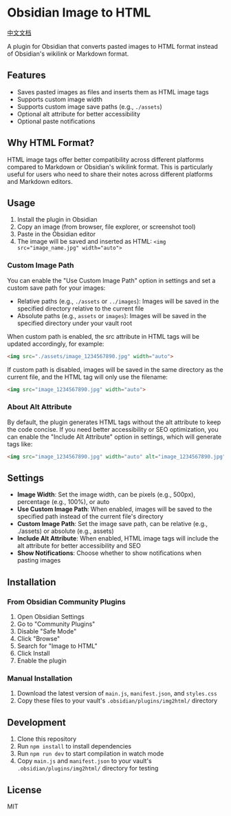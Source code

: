 # Obsidian Image to HTML

[中文文档](README_CN.md)

A plugin for Obsidian that converts pasted images to HTML format instead of Obsidian's wikilink or Markdown format.

## Features

- Saves pasted images as files and inserts them as HTML image tags
- Supports custom image width
- Supports custom image save paths (e.g., `./assets`)
- Optional alt attribute for better accessibility
- Optional paste notifications

## Why HTML Format?

HTML image tags offer better compatibility across different platforms compared to Markdown or Obsidian's wikilink format. This is particularly useful for users who need to share their notes across different platforms and Markdown editors.

## Usage

1. Install the plugin in Obsidian
2. Copy an image (from browser, file explorer, or screenshot tool)
3. Paste in the Obsidian editor
4. The image will be saved and inserted as HTML: `<img src="image_name.jpg" width="auto">`

### Custom Image Path

You can enable the "Use Custom Image Path" option in settings and set a custom save path for your images:

- Relative paths (e.g., `./assets` or `../images`): Images will be saved in the specified directory relative to the current file
- Absolute paths (e.g., `assets` or `images`): Images will be saved in the specified directory under your vault root

When custom path is enabled, the src attribute in HTML tags will be updated accordingly, for example:
```html
<img src="./assets/image_1234567890.jpg" width="auto">
```

If custom path is disabled, images will be saved in the same directory as the current file, and the HTML tag will only use the filename:
```html
<img src="image_1234567890.jpg" width="auto">
```

### About Alt Attribute

By default, the plugin generates HTML tags without the alt attribute to keep the code concise. If you need better accessibility or SEO optimization, you can enable the "Include Alt Attribute" option in settings, which will generate tags like:

```html
<img src="image_1234567890.jpg" width="auto" alt="image_1234567890.jpg">
```

## Settings

- **Image Width**: Set the image width, can be pixels (e.g., 500px), percentage (e.g., 100%), or auto
- **Use Custom Image Path**: When enabled, images will be saved to the specified path instead of the current file's directory
- **Custom Image Path**: Set the image save path, can be relative (e.g., ./assets) or absolute (e.g., assets)
- **Include Alt Attribute**: When enabled, HTML image tags will include the alt attribute for better accessibility and SEO
- **Show Notifications**: Choose whether to show notifications when pasting images

## Installation

### From Obsidian Community Plugins

1. Open Obsidian Settings
2. Go to "Community Plugins"
3. Disable "Safe Mode"
4. Click "Browse"
5. Search for "Image to HTML"
6. Click Install
7. Enable the plugin

### Manual Installation

1. Download the latest version of `main.js`, `manifest.json`, and `styles.css`
2. Copy these files to your vault's `.obsidian/plugins/img2html/` directory

## Development

1. Clone this repository
2. Run `npm install` to install dependencies
3. Run `npm run dev` to start compilation in watch mode
4. Copy `main.js` and `manifest.json` to your vault's `.obsidian/plugins/img2html/` directory for testing

## License

MIT 